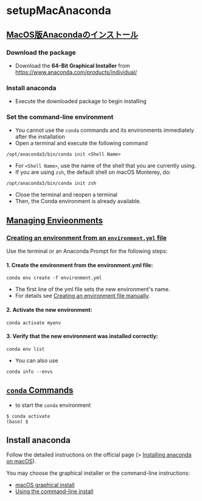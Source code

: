 # setupMacAnaconda

## [MacOS版Anacondaのインストール](https://www.python.jp/install/anaconda/macos/install.html)
### Download the package 
  - Download the **64-Bit Graphical Installer** from https://www.anaconda.com/products/individual/ 
  
### Install anaconda 
  - Execute the downloaded package to begin installing 

### Set the command-line environment 
  - You cannot use the ```conda``` commands and its environments immediately after the installation 
  - Open a terminal and execute the following command
  ```
  /opt/anaconda3/bin/conda init <Shell Name> 
  ```
  - For ```<Shell Name>```, use the name of the shell that you are currently using. 
  - If you are using ```zsh```, the default shell on macOS Monterey, do:
  ```
  /opt/anaconda3/bin/conda init zsh
  ```
  - Close the terminal and reopen a terminal
  - Then, the Conda environment is already available. 

## [Managing Envieonments](https://docs.conda.io/projects/conda/en/latest/user-guide/tasks/manage-environments.html)
### [Creating an environment from an ``environment.yml`` file](https://docs.conda.io/projects/conda/en/latest/user-guide/tasks/manage-environments.html#creating-an-environment-from-an-environment-yml-file)
  Use the terminal or an Anaconda Prompt for the following steps:

  #### 1. Create the environment from the environment.yml file:
  ```
  conda env create -f environment.yml
  ```
  
  - The first line of the yml file sets the new environment's name. 
  - For details see [Creating an environment file manually](https://docs.conda.io/projects/conda/en/latest/user-guide/tasks/manage-environments.html#create-env-file-manually).

  #### 2. Activate the new environment: 
  ```
  conda activate myenv
  ```

  #### 3. Verify that the new environment was installed correctly:
  ```
  conda env list
  ```
  
  - You can also use 
  ```
  conda info --envs
  ```

## [``conda`` Commands](https://www.python.jp/install/anaconda/conda.html)
  - to start the ```conda``` environment
  ```
  $ conda activate
  (base) $
  ```

## Install anaconda 
Follow the detailed instructions on the official page
(> [Installing anaconda on macOS](https://docs.anaconda.com/anaconda/install/mac-os/)).

You may choose the graphical installer or the command-line instructions:
- [macOS graphical install](https://docs.anaconda.com/anaconda/install/mac-os/#macos-graphical-install)
- [Using the command-line install](https://docs.anaconda.com/anaconda/install/mac-os/#using-the-command-line-install)
